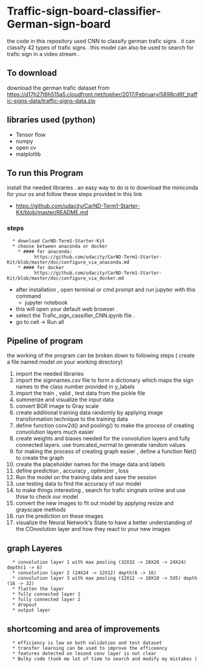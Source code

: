 # Traffic-sign-board-classifier-German-sign-board

the code in this repository used CNN to classify german trafic signs . it can classify 42 types of trafic signs . this model can also be used to search for trafic sign in a video stream .


## To download
download the german trafic dataset from 
https://d17h27t6h515a5.cloudfront.net/topher/2017/February/5898cd6f_traffic-signs-data/traffic-signs-data.zip

## libraries used (python)
  * Tensor flow
  * numpy
  * open cv
  * matplotlib

## To run this Program
  install the needed libraries . an easy way to do is to download the miniconda for your os and follow these steps provided in this link
  * https://github.com/udacity/CarND-Term1-Starter-Kit/blob/master/README.md
  
  ### steps
      * download CarND-Term1-Starter-Kit
      * choose between anaconda or docker 
        * #### for anaconda:
              https://github.com/udacity/CarND-Term1-Starter-Kit/blob/master/doc/configure_via_anaconda.md
        * #### for docker
              https://github.com/udacity/CarND-Term1-Starter-Kit/blob/master/doc/configure_via_docker.md
  * after installation , open terminal or cmd prompt and run jupyter with this command
      * jupyter notebook
  * this will open your default web browser . 
  * select the Trafic_sign_cassifier_CNN.ipynb file . 
  * go to cell -> Run all

## Pipeline of program
  the working of the program can be broken down to following steps
  ( create a file named model on your working directory)
  1. import the needed libraries
  2. import the signnames.csv file to form a dictionary which maps the sign names to the class number provided in y_labels 
  3. import the train , valid , test data from the pickle file
  4. summerize and visualize the input data 
  5. convert BGR image to Gray scale
  6. create additional training data randomly by applying image transformation technique to the training data
  7. define function conv2d() and pooling() to make the process of creating convolution layers much easier
  8. create weights and biases needed for the convolution layers and fully connected layers. use truncated_normal to generate random values
  9. for making the process of creating graph easier , define a function Net() to create the graph 
  10. create the placeholder names for the image data and labels  
  11. define prediction , accuracy , optimizer , loss 
  12. Run the model on the training data and save the session 
  13. use testing data to find the accuracy of our model
  14. to make things interesting , search for trafic singnals online and use thise to check our model
  15. convert the new images to fit out model by applying resize and grayscape methods 
  16. run the prediction on these images
  17. visualize the Neural Network's State  to have a better understanding of the COnvolution layer and how they react to your new images 
  
## graph Layeres
      * convolution layer 1 with max pooling (32X32 -> 28X28 -> 24X24) depth(1 -> 6)
      * convolution layer 2 (24X24 -> 12X12) depth(6 -> 16)
      * convolution layer 3 with max pooling (12X12 -> 10X10 -> 5X5) depth (16 -> 32)
      * flatten the layer
      * fully connected layer 1
      * fully connected layer 2
      * dropout
      * output layer 
  
## shortcoming and area of improvements
      * efficiency is low on both validation and test dataset
      * transfer learning can be used to improve the efficeency
      * features detected on lesond conv layer is not clear 
      * Bulky code (took me lot of tiem to search and modify my mistakes )
      
 
